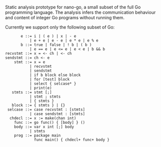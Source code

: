 Static analysis prototype for nano-go, a small subset of the full Go
programming language.  The analysis infers the communication behaviour
and content of integer Go programs without running them.

Currently we support only the following subset of Go:

           e ::= i | ( e ) | x | - e
               | e + e | e - e | e * e | e % e
           b ::= true | false | ! b | ( b )
               | e == e | e <= e | e < e | b && b
    recvstmt ::= x = <- ch | <- ch
    sendstmt ::= ch <- e
        stmt ::= x = e
               | recvstmt
               | sendstmt
               | if b block else block
               | for [test] block
               | select { selcase* }
               | print(e)
       stmts ::= stmt [;]
               | stmt ; stmts
               | { stmts }
       block ::= { stmts } | {}
     selcase ::= case recvstmt : [stmts]
               | case sendstmt : [stmts]
      chdecl ::= x := make(chan int)
        func ::= go func() { [body] } ()
        body ::= var x int [;] body
               | stmts
        prog ::= package main
                 func main() { chdecl+ func+ body }
